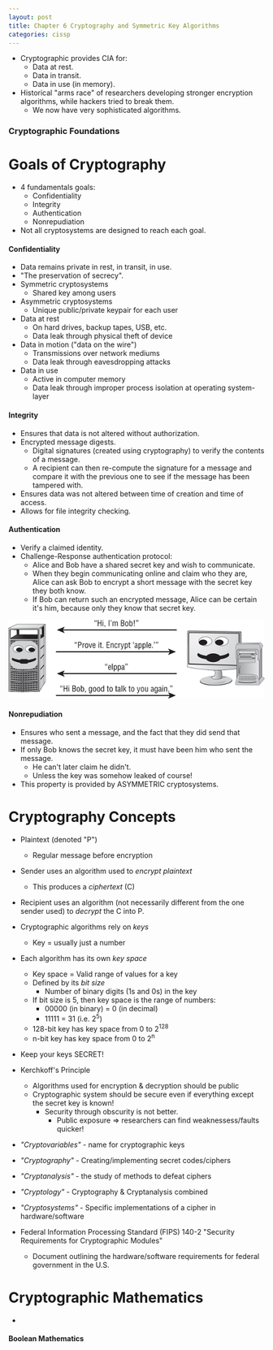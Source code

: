 ```yaml
---
layout: post
title: Chapter 6 Cryptography and Symmetric Key Algorithms
categories: cissp
---
```


* Cryptographic provides CIA for:
    * Data at rest.
    * Data in transit.
    * Data in use (in memory).
* Historical "arms race" of researchers developing stronger encryption algorithms, while hackers tried to break them.
    * We now have very sophisticated algorithms.

### Cryptographic Foundations

# Goals of Cryptography

* 4 fundamentals goals:
    * Confidentiality
    * Integrity
    * Authentication
    * Nonrepudiation
* Not all cryptosystems are designed to reach each goal.

#### Confidentiality

* Data remains private in rest, in transit, in use.
* "The preservation of secrecy".
* Symmetric cryptosystems
    * Shared key among users
* Asymmetric cryptosystems
    * Unique public/private keypair for each user
* Data at rest
    * On hard drives, backup tapes, USB, etc.
    * Data leak through physical theft of device
* Data in motion ("data on the wire")
    * Transmissions over network mediums
    * Data leak through eavesdropping attacks
* Data in use
    * Active in computer memory
    * Data leak through improper process isolation at operating system-layer

#### Integrity

* Ensures that data is not altered without authorization.
* Encrypted message digests.
    * Digital signatures (created using cryptography) to verify the contents of a message.
    * A recipient can then re-compute the signature for a message and compare it with the previous one to see if the message has been tampered with.
* Ensures data was not altered between time of creation and time of access.
* Allows for file integrity checking.

#### Authentication

* Verify a claimed identity.
* Challenge-Response authentication protocol:
    * Alice and Bob have a shared secret key and wish to communicate.
    * When they begin communicating online and claim who they are, Alice can ask Bob to encrypt a short message with the secret key they both know.
    * If Bob can return such an encrypted message, Alice can be certain it's him, because only they know that secret key.

![Image](/docs/assets/images/cissp/ch6/alice-bob-auth.png)

#### Nonrepudiation

* Ensures who sent a message, and the fact that they did send that message.
* If only Bob knows the secret key, it must have been him who sent the message.
    * He can't later claim he didn't.
    * Unless the key was somehow leaked of course!
* This property is provided by ASYMMETRIC cryptosystems.

# Cryptography Concepts

* Plaintext (denoted "P")
    * Regular message before encryption
* Sender uses an algorithm used to _encrypt_ _plaintext_
    * This produces a _ciphertext_ (C)
* Recipient uses an algorithm (not necessarily different from the one sender used) to _decrypt_ the C into P.


* Cryptographic algorithms rely on _keys_
    * Key = usually just a number
* Each algorithm has its own _key space_
    * Key space = Valid range of values for a key
    * Defined by its _bit size_
        * Number of binary digits (1s and 0s) in the key
    * If bit size is 5, then key space is the range of numbers:
        * 00000 (in binary) = 0 (in decimal)
        * 11111 = 31 (i.e. 2<sup>5</sup>)
    * 128-bit key has key space from 0 to 2<sup>128</sup>
    * n-bit key has key space from 0 to 2<sup>n</sup>
* Keep your keys SECRET!


* Kerchkoff's Principle
    * Algorithms used for encryption & decryption should be public
    * Cryptographic system should be secure even if everything except the secret key is known!
        * Security through obscurity is not better.
            * Public exposure => researchers can find weaknessess/faults quicker!



* _"Cryptovariables"_ - name for cryptographic keys
* _"Cryptography"_ - Creating/implementing secret codes/ciphers
* _"Cryptanalysis"_ - the study of methods to defeat ciphers
* _"Cryptology"_ - Cryptography & Cryptanalysis combined
* _"Cryptosystems"_ - Specific implementations of a cipher in hardware/software
* Federal Information Processing Standard (FIPS) 140-2 "Security Requirements for Cryptographic Modules"
    * Document outlining the hardware/software requirements for federal government in the U.S.

# Cryptographic Mathematics

* 

#### Boolean Mathematics 